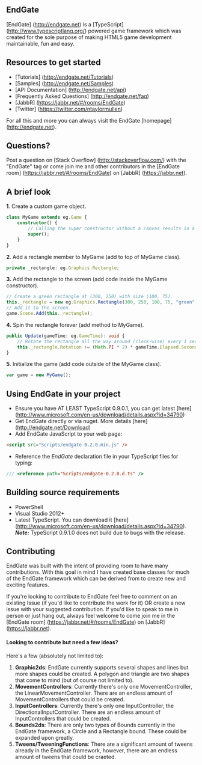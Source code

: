 ## EndGate
[EndGate] (http://endgate.net) is a [TypeScript] (http://www.typescriptlang.org/) powered game framework which was created for the sole purpose of making HTML5 game development maintainable, fun and easy.

## Resources to get started
* [Tutorials] (http://endgate.net/Tutorials)
* [Samples] (http://endgate.net/Samples)
* [API Documentation] (http://endgate.net/api)
* [Frequently Asked Questions] (http://endgate.net/faq)
* [JabbR] (https://jabbr.net/#/rooms/EndGate)
* [Twitter] (https://twitter.com/ntaylormullen)

For all this and more you can always visit the EndGate [homepage] (http://endgate.net).

## Questions? 
Post a question on [Stack Overflow] (http://stackoverflow.com/) with the "EndGate" tag or come join me and other contributors in the [EndGate room] (https://jabbr.net/#/rooms/EndGate) on [JabbR] (https://jabbr.net).

## A brief look
**1**. Create a custom game object.

```TypeScript
class MyGame extends eg.Game {
	constructor() {
		// Calling the super constructor without a canvas results in a full screen game.
		super();
	}
}
```

**2**. Add a rectangle member to MyGame (add to top of MyGame class).

```TypeScript
private _rectangle: eg.Graphics.Rectangle;
```

**3.** Add the rectangle to the screen (add code inside the MyGame constructor).
```TypeScript
// Create a green rectangle at (300, 250) with size (100, 75).
this._rectangle = new eg.Graphics.Rectangle(300, 250, 100, 75, "green");
// Add it to the screen
game.Scene.Add(this._rectangle);
```

**4.** Spin the rectangle forever (add method to MyGame).
```TypeScript
public Update(gameTime: eg.GameTime): void {
	// Rotate the rectangle all the way around (clock-wise) every 1 second.
	this._rectangle.Rotation += (Math.PI * 2) * gameTime.Elapsed.Seconds;
}
```

**5**. Initialize the game (add code outside of the MyGame class).

```TypeScript
var game = new MyGame();
```

## Using EndGate in your project
* Ensure you have AT LEAST TypeScript 0.9.0.1, you can get latest [here] (http://www.microsoft.com/en-us/download/details.aspx?id=34790)
* Get EndGate directly or via nuget.  More details [here] (http://endgate.net/Download)
* Add EndGate JavaScript to your web page:

```HTML
<script src="Scripts/endgate-0.2.0.min.js" />
```
* Reference the *EndGate* declaration file in your TypeScript files for typing:

```JavaScript
/// <reference path="Scripts/endgate-0.2.0.d.ts" />
```

## Building source requirements
* PowerShell
* Visual Studio 2012+
* Latest TypeScript. You can download it [here] (http://www.microsoft.com/en-us/download/details.aspx?id=34790).  ***Note:*** TypeScript 0.9.1.0 does not build due to bugs with the release.
 
## Contributing
EndGate was built with the intent of providing room to have many contributions.  With this goal in mind I have created base classes for much of the EndGate framework which can be derived from to create new and exciting features.  

If you're looking to contribute to EndGate feel free to comment on an existing Issue (if you'd like to contribute the work for it) OR create a new issue with your suggested contribution.  If you'd like to speak to me in person or just hang out, always feel welcome to come join me in the [EndGate room] (https://jabbr.net/#/rooms/EndGate) on [JabbR] (https://jabbr.net).

#### Looking to contribute but need a few ideas?  

Here's a few (absolutely not limited to):

1. **Graphic2ds**:  EndGate currently supports several shapes and lines but more shapes could be created.  A polygon and triangle are two shapes that come to mind (but of course not limited to).
2. **MovementControllers**:  Currently there's only one MovementController, the LinearMovementController.  There are an endless amount of MovementControllers that could be created.
3. **InputControllers**:  Currently there's only one InputController, the DirectionalInputController.  There are an endless amount of InputControllers that could be created.
4. **Bounds2ds**:  There are only two types of Bounds currently in the EndGate framework, a Circle and a Rectangle bound.  These could be expanded upon greatly.
5. **Tweens/TweeningFunctions**:  There are a significant amount of tweens already in the EndGate framework, however, there are an endless amount of tweens that could be craeted.
